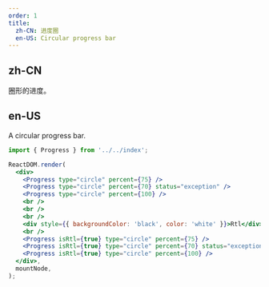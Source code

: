```yaml
---
order: 1
title:
  zh-CN: 进度圈
  en-US: Circular progress bar
---
```


## zh-CN

圈形的进度。

## en-US

A circular progress bar.

```jsx
import { Progress } from '../../index';

ReactDOM.render(
  <div>
    <Progress type="circle" percent={75} />
    <Progress type="circle" percent={70} status="exception" />
    <Progress type="circle" percent={100} />
    <br />
    <br />
    <br />
    <div style={{ backgroundColor: 'black', color: 'white' }}>Rtl</div>
    <br />
    <Progress isRtl={true} type="circle" percent={75} />
    <Progress isRtl={true} type="circle" percent={70} status="exception" />
    <Progress isRtl={true} type="circle" percent={100} />
  </div>,
  mountNode,
);
```

<style>
.ant-progress-circle-wrap,
.ant-progress-line-wrap {
  margin-right: 8px;
  margin-bottom: 5px;
}
</style>
